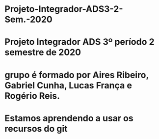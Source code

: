 # Projeto-Integrador-ADS3-2-Sem.-2020
# Projeto Integrador ADS 3º período 2 semestre de 2020
# grupo é formado por Aires Ribeiro, Gabriel Cunha, Lucas França e Rogério Reis.
# Estamos aprendendo a usar os recursos do git
